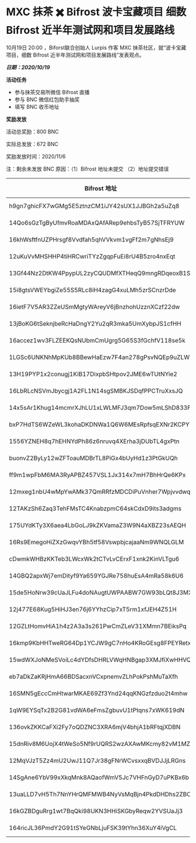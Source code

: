 # MXC 抹茶 ✖️ Bifrost 波卡宝藏项目 细数 Bifrost 近半年测试网和项目发展路线

10月19日 20:00 ，Biforst联合创始人 Lurpis 作客 MXC 抹茶社区，就“波卡宝藏项目，细数 Bifrost 近半年测试网和项目发展路线”发表观点。

***日期：2020/10/19***

**活动任务**

- 参与抹茶交易所微信 Bifrost 直播
- 参与 BNC 微信红包助手抽奖
- 填写 BNC 收币地址

**奖励发放**

活动总奖励：800 BNC

实际总发放：672 BNC

奖励发放时间：2020/11/6

注：剩余未发放 BNC 原因：（1）Bifrost 地址未提交 （2）地址提交错误

| Bifrost 地址                                       | BNC 余额  |
| ------------------------------------------------ | ------- |
| h9gn7ghicFX7wGMg5E5ztnzCM1iJY42sUX1JJBGh2a5uZq8  | 8 BNC   |
| 14Qo6sGzTgByUfmvRoaMDAxQAfARep9ehbsTyB57SjTFRYUW | 8 BNC   |
| 16khWsftfnUZPHrsgf8Vvdfah5qhVVkvm1vgFf2m7gNhsEj9 | 8 BNC   |
| 12uKuVvMHSHHP4tiHRCwriTYzZgqpFuEi8rU4B5zro4nxEqt | 8 BNC   |
| 13Gf44Nz2DtKW4PpypUL2zyCQUDMfXTHeqQ9mngRDqeoxB1S | 8 BNC   |
| 15i8gtsVWEYbgiZe55S5RLc8iH4zagG4xuLMh5zrSCnzrDde | 8 BNC   |
| 16ietF7V5AR3ZZeUSmMgtyWAreyV6jBnzhohUzznXCzf22dw | 8 BNC   |
| 13jBoKG6tSeknjbeRcHaDngY2Yu2qR3mka5UmXybpJS1cfHH | 8 BNC   |
| 16accez1wv3FLZEEKQsNUbmCmUgrg5G65S3fGchfV118se5k | 8 BNC   |
| 1LGSc6UNKNhMpKUb8BBewHaEzw7F4an278gPsvNQEp9uZLW  | 8 BNC   |
| 13H19PYP1x2conugj1KiB17DixpbSHtpov2JME6wTUtNYie2 | 8 BNC   |
| 16LbRLcNSVmJbycgj1A2FL1N14sgSMBKJSDqfPPCTruXxsJQ | 8 BNC   |
| 14x5sAr1Khug14mcmrXJhLU1xLWLMFJ3qm7Dow5mLShD833F | 8 BNC   |
| bxP7HdTS6WZeWL3kohaDKDNWa1Q6W6MEsRpfsqEXNr2KCPY  | 8 BNC   |
| 1556YZNEH8q7hEHNYdPh86z6nruvq4XErha3jDUbTL4gxPtn | 8 BNC   |
| buonvZ2ByLy12wZFToauMDBrTL8PiGx4bUyHd1z3PtGkUQh  | 8 BNC   |
| ff9m1wpFbM6MA3RyAPBZ457VSL1Jx314x7mH7BhHrQe6KPx  | 8 BNC   |
| 12mxeg1nbU4wMpYwAMk37QmRRfzMDCDiPuVnher7Wpjvvdwq | 8 BNC   |
| 12TAKzSh6Zaq3TehFMsTC4KnabzpmC64skCdxD9its3adgms | 8 BNC   |
| 175UYdKTy3X6aea4LbGoLJ9kZKVamaZ3W9N4aXBZ23sAEQH  | 8 BNC   |
| 16Rs9EmegoHiZXzGwqvYBh5tf58VswpbjcajaaNm9WNQLGLM | 8 BNC   |
| cDwmkWHBzKKTeb3LWcxWk2tCTvLvCErxF1xnk2KinVLTgu6  | 8 BNC   |
| 14GBQ2apxWj7emDityf9Ya659YGJRe758huEsA4mRa58k6U6 | 8 BNC   |
| 15de5HoNrw39cUaJLFu4doNAugtUWPAABW7GW93bLQt8J3MX | 8 BNC   |
| 12j477E68Kug5HiHJ3en76j6YYhzCip7xT5rm1xfJEH4Z51H | 8 BNC   |
| 12GZLtHomvHiA1h4z2A3a3s261PwCmZLeV31XMmn7BEiksPq | 8 BNC   |
| 16kmp9KbHHTweRG64Dp1YCJW9gC7nHo4KRoGEsg8FPEYRetx | 8 BNC   |
| 15wdWXJoNMeSVoiLc4dYDfsDHRLVWqHNBgap3XMJfiXwHHVQ | 8 BNC   |
| eb7aDkZaKRjHmA66BDSacxnVCxpnemvZLhPokPshMuTaXfh  | 8 BNC   |
| 16SMN5gEccCmHtwarMKAE69Zf3Ynd24qqKNGzfzduo2t4mhw | 8 BNC   |
| 1qW9EYSqTx2B2G81vdWA6eFmsZgbuvU1tPtqns7xWK619dN  | 8 BNC   |
| 136ovkZKKCaFXi2Fy7oQDZNC3XRA6mjV4bhjA1bRFtqjXDBN | 8 BNC   |
| 15dnRiv8M6UojX4tWeSo5Nf9rUQRS2wzAXAwMKcmy82vM1MZ | 8 BNC   |
| 12MqVJzT5Zz4mU2UwJ11Q7Jr38gFNrWCvsxxqBVDJJjLRGns | 8 BNC   |
| 14SgAne6YbV99xXkqMnk8AQaofWmV5Jc7VHFnGyD7uPKBx6b | 100 BNC |
| 13uaLLD7vH5Th7NnYHrQMFMWB4NyVsMqBjn4PkdDHDhs2ZBC | 100 BNC |
| 16kGZBDguRrg1wt7BqQki98UKN3HHiSKGbyReqw2YVSUaJj3 | 100 BNC |
| 164ricJL36PmdY2G91tSYeGNbLjuFSK39tYhn36XuY4iVgCL | 100 BNC |


